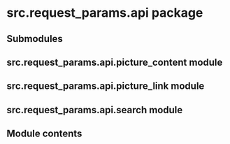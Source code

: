 # src.request_params.api package

## Submodules

## src.request_params.api.picture_content module

## src.request_params.api.picture_link module

## src.request_params.api.search module

## Module contents
